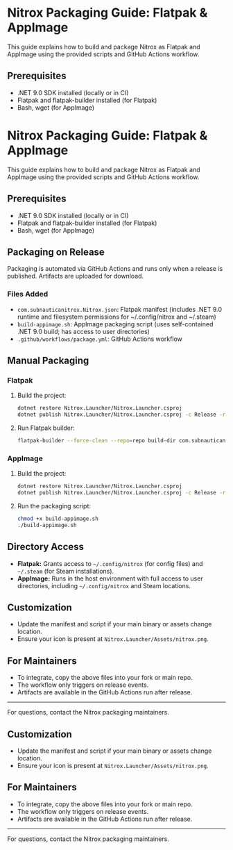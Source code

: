 # Nitrox Packaging Guide: Flatpak & AppImage

This guide explains how to build and package Nitrox as Flatpak and AppImage using the provided scripts and GitHub Actions workflow.

## Prerequisites
- .NET 9.0 SDK installed (locally or in CI)
- Flatpak and flatpak-builder installed (for Flatpak)
- Bash, wget (for AppImage)

# Nitrox Packaging Guide: Flatpak & AppImage

This guide explains how to build and package Nitrox as Flatpak and AppImage using the provided scripts and GitHub Actions workflow.

## Prerequisites
- .NET 9.0 SDK installed (locally or in CI)
- Flatpak and flatpak-builder installed (for Flatpak)
- Bash, wget (for AppImage)

## Packaging on Release
Packaging is automated via GitHub Actions and runs only when a release is published. Artifacts are uploaded for download.

### Files Added
- `com.subnauticanitrox.Nitrox.json`: Flatpak manifest (includes .NET 9.0 runtime and filesystem permissions for ~/.config/nitrox and ~/.steam)
- `build-appimage.sh`: AppImage packaging script (uses self-contained .NET 9.0 build; has access to user directories)
- `.github/workflows/package.yml`: GitHub Actions workflow

## Manual Packaging

### Flatpak
1. Build the project:
   ```bash
   dotnet restore Nitrox.Launcher/Nitrox.Launcher.csproj
   dotnet publish Nitrox.Launcher/Nitrox.Launcher.csproj -c Release -r linux-x64 --self-contained
   ```
2. Run Flatpak builder:
   ```bash
   flatpak-builder --force-clean --repo=repo build-dir com.subnauticanitrox.Nitrox.json
   ```

### AppImage
1. Build the project:
   ```bash
   dotnet restore Nitrox.Launcher/Nitrox.Launcher.csproj
   dotnet publish Nitrox.Launcher/Nitrox.Launcher.csproj -c Release -r linux-x64 --self-contained
   ```
2. Run the packaging script:
   ```bash
   chmod +x build-appimage.sh
   ./build-appimage.sh
   ```

## Directory Access
- **Flatpak:** Grants access to `~/.config/nitrox` (for config files) and `~/.steam` (for Steam installations).
- **AppImage:** Runs in the host environment with full access to user directories, including `~/.config/nitrox` and Steam locations.

## Customization
- Update the manifest and script if your main binary or assets change location.
- Ensure your icon is present at `Nitrox.Launcher/Assets/nitrox.png`.

## For Maintainers
- To integrate, copy the above files into your fork or main repo.
- The workflow only triggers on release events.
- Artifacts are available in the GitHub Actions run after release.

---
For questions, contact the Nitrox packaging maintainers.

## Customization
- Update the manifest and script if your main binary or assets change location.
- Ensure your icon is present at `Nitrox.Launcher/Assets/nitrox.png`.

## For Maintainers
- To integrate, copy the above files into your fork or main repo.
- The workflow only triggers on release events.
- Artifacts are available in the GitHub Actions run after release.

---
For questions, contact the Nitrox packaging maintainers.

